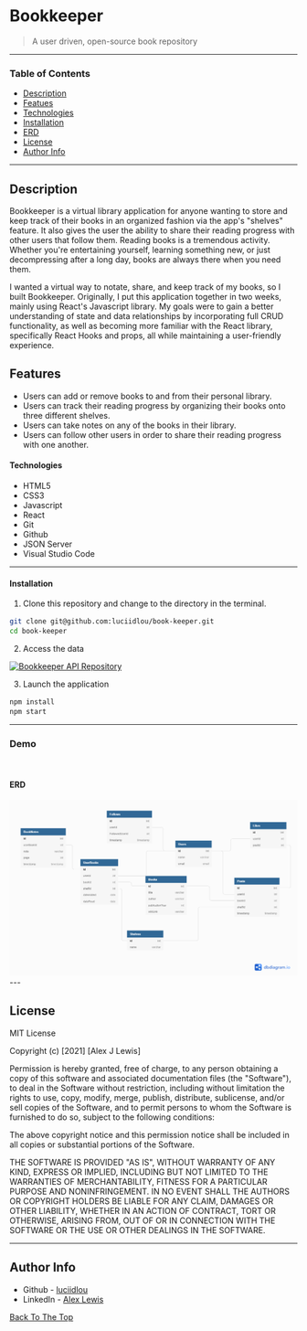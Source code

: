 # Bookkeeper

> A user driven, open-source book repository

---

### Table of Contents

- [Description](#description)
- [Featues](#features)
- [Technologies](#technologies)
- [Installation](#installation)
- [ERD](#erd)
- [License](#license)
- [Author Info](#author-info)

---

## Description

Bookkeeper is a virtual library application for anyone wanting to store and keep track of their books in an organized fashion via the app's "shelves" feature. It also gives the user the ability to share their reading progress with other users that follow them. Reading books is a tremendous activity. Whether you're entertaining yourself, learning something new, or just decompressing after a long day, books are always there when you need them.

I wanted a virtual way to notate, share, and keep track of my books, so I built Bookkeeper. Originally, I put this application together in two weeks, mainly using React's Javascript library. My goals were to gain a better understanding of state and data relationships by incorporating full CRUD functionality, as well as becoming more familiar with the React library, specifically React Hooks and props, all while maintaining a user-friendly experience.

## Features
- Users can add or remove books to and from their personal library.
- Users can track their reading progress by organizing their books onto three different shelves.
- Users can take notes on any of the books in their library.
- Users can follow other users in order to share their reading progress with one another. 

#### Technologies

- HTML5
- CSS3
- Javascript
- React
- Git
- Github
- JSON Server
- Visual Studio Code

---


#### Installation
1. Clone this repository and change to the directory in the terminal.

```sh
git clone git@github.com:luciidlou/book-keeper.git
cd book-keeper
```
2. Access the data

<a href="https://github.com/luciidlou/book-keeper-api" target="_blank" rel="noreferrer"><img src="https://img.shields.io/badge/-Click%20Here-blue" alt="Bookkeeper API Repository" style="height: 30px !important; width: 100px !important;" /></a>

3. Launch the application

```sh
npm install
npm start
```

---
### Demo
<img src="./book-keeper-demo.gif" alt="">


#### ERD
<img src="./book-keeper-erd.png" alt="">
---

## License

MIT License

Copyright (c) [2021] [Alex J Lewis]

Permission is hereby granted, free of charge, to any person obtaining a copy
of this software and associated documentation files (the "Software"), to deal
in the Software without restriction, including without limitation the rights
to use, copy, modify, merge, publish, distribute, sublicense, and/or sell
copies of the Software, and to permit persons to whom the Software is
furnished to do so, subject to the following conditions:

The above copyright notice and this permission notice shall be included in all
copies or substantial portions of the Software.

THE SOFTWARE IS PROVIDED "AS IS", WITHOUT WARRANTY OF ANY KIND, EXPRESS OR
IMPLIED, INCLUDING BUT NOT LIMITED TO THE WARRANTIES OF MERCHANTABILITY,
FITNESS FOR A PARTICULAR PURPOSE AND NONINFRINGEMENT. IN NO EVENT SHALL THE
AUTHORS OR COPYRIGHT HOLDERS BE LIABLE FOR ANY CLAIM, DAMAGES OR OTHER
LIABILITY, WHETHER IN AN ACTION OF CONTRACT, TORT OR OTHERWISE, ARISING FROM,
OUT OF OR IN CONNECTION WITH THE SOFTWARE OR THE USE OR OTHER DEALINGS IN THE
SOFTWARE.

---

## Author Info

- Github - [luciidlou](https://github.com/luciidlou)
- LinkedIn - [Alex Lewis](https://www.linkedin.com/in/alex-lewis22/)

[Back To The Top](#bookkeeper)